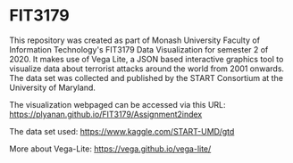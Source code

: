 # FIT3179
This repository was created as part of  Monash University Faculty of Information Technology's FIT3179 Data Visualization for semester 2 of 2020. It makes use of Vega Lite, a JSON based interactive graphics tool to visualize data about terrorist attacks around the world from 2001 onwards. The data set was collected and published by the START Consortium at the University of Maryland. 

The visualization webpaged can be accessed via this URL: https://plyanan.github.io/FIT3179/Assignment2index

The data set used: https://www.kaggle.com/START-UMD/gtd

More about Vega-Lite: https://vega.github.io/vega-lite/
